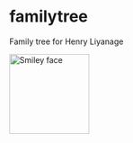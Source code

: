 # familytree
Family tree for Henry Liyanage

<img src="http://sahanaya.net/plamen/henrymama.png" alt="Smiley face" width="142" height="142">
